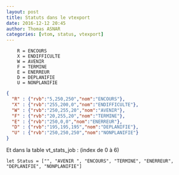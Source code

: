 ```yaml
---
layout: post
title: Statuts dans le vtexport
date: 2016-12-12 20:45
author: Thomas ASNAR
categories: [vtom, status, vtexport]
---
```

        R = ENCOURS
        X = ENDIFFICULTE
        W = AVENIR
        F = TERMINE
        E = ENERREUR
        D = DEPLANIFIE
        U = NONPLANIFIE

```json
{
  "R" : {"rvb":"5,250,250","nom":"ENCOURS"},
  "X" : {"rvb":"255,200,0","nom":"ENDIFFICULTE"},
  "W" : {"rvb":"250,255,20","nom":"AVENIR"},
  "F" : {"rvb":"20,255,20","nom":"TERMINE"},
  "E" : {"rvb":"250,0,0","nom":"ENERREUR"},
  "D" : {"rvb":"195,195,195","nom":"DEPLANIFIE"},
  "U" : {"rvb":"250,250,250","nom":"NONPLANIFIE"}
}
```

Et dans la table vt_stats_job : (index de 0 à 6)

```
let Status = ["", "AVENIR ", "ENCOURS", "TERMINE", "ENERREUR", "DEPLANIFIE", "NONPLANIFIE"]
```
